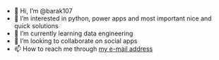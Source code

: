 - 👋 Hi, I’m @barak107
- 👀 I’m interested in python, power apps and most important nice and quick solutions
- 🌱 I’m currently learning data engineering
- 💞️ I’m looking to collaborate on social apps
- 📫 How to reach me through [my e-mail address](mailto:barakud@gmail.com)

<!---
barak107/barak107 is a ✨ special ✨ repository because its `README.md` (this file) appears on your GitHub profile.
You can click the Preview link to take a look at your changes.
--->
